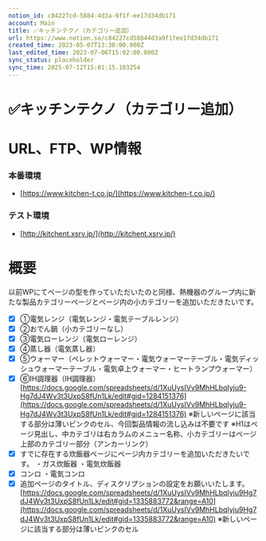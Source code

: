```yaml
---
notion_id: c84227cd-5884-4d3a-9f1f-ee17d34db171
account: Main
title: ✅キッチンテクノ（カテゴリー追加）
url: https://www.notion.so/c84227cd58844d3a9f1fee17d34db171
created_time: 2023-05-07T13:30:00.000Z
last_edited_time: 2023-07-06T15:02:00.000Z
sync_status: placeholder
sync_time: 2025-07-12T15:01:15.103254
---
```

# ✅キッチンテクノ（カテゴリー追加）

# URL、FTP、WP情報
### 本番環境
  - [https://www.kitchen-t.co.jp/](https://www.kitchen-t.co.jp/)
### テスト環境
  - [http://kitchent.xsrv.jp/](http://kitchent.xsrv.jp/)
# 概要
以前WPにてページの型を作っていただいたのと同様、熱機器のグループ内に新たな製品カテゴリーページとページ内の小カテゴリーを追加いただきたいです。
- [x] ①電気レンジ（電気レンジ・電気テーブルレンジ）
- [x] ②おでん鍋（小カテゴリーなし）
- [x] ③電気ローレンジ（電気ローレンジ）
- [x] ④蒸し器（電気蒸し器）
- [x] ⑤ウォーマー（ペレットウォーマー・電気ウォーマーテーブル・電気ディッシュウォーマーテーブル・電気卓上ウォーマー・ヒートランプウォーマー）
- [x] ⑥IH調理器（IH調理器）
[https://docs.google.com/spreadsheets/d/1XuUysIVv9MhHLbqIyju9-Hg7dJ4Wv3t3UxpS8fUn1Lk/edit#gid=1284151376](https://docs.google.com/spreadsheets/d/1XuUysIVv9MhHLbqIyju9-Hg7dJ4Wv3t3UxpS8fUn1Lk/edit#gid=1284151376)
※新しいページに該当する部分は薄いピンクのセル、今回製品情報の流し込みは不要です
※H1はページ見出し、中カテゴリは右カラムのメニュー名称、小カテゴリーはページ上部のカテゴリー部分（アンカーリンク）
- [x] すでに存在する炊飯器ページにページ内カテゴリーを追加いただきたいです。
・ガス炊飯器
・電気炊飯器
- [x] コンロ
・電気コンロ
- [x] 追加ページのタイトル、ディスクリプションの設定をお願いいたします。
[https://docs.google.com/spreadsheets/d/1XuUysIVv9MhHLbqIyju9Hg7dJ4Wv3t3UxpS8fUn1Lk/edit#gid=1335883772&range=A10](https://docs.google.com/spreadsheets/d/1XuUysIVv9MhHLbqIyju9Hg7dJ4Wv3t3UxpS8fUn1Lk/edit#gid=1335883772&range=A10)
※新しいページに該当する部分は薄いピンクのセル